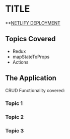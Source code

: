 # TITLE

**[NETLIFY DEPLOYMENT]('URL')

## Topics Covered

- Redux
- mapStateToProps
- Actions
 

## The Application

CRUD Functionality covered:



### Topic 1



### Topic 2



### Topic 3
